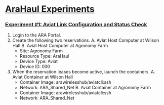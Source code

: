 # [AraHaul Experiments](https://arawireless.readthedocs.io/en/latest/ara_experiments/ara_haul_experiments.html)

### [Experiment #1: Aviat Link Configuration and Status Check](https://arawireless.readthedocs.io/en/latest/ara_experiments/arahaul_experiments/aviat_status_check.html)

1. Login to the ARA Portal.
2. Create the following two reservations.
  A. Aviat Host Computer at Wilson Hall
  B. Aviat Host Computer at Agronomy Farm
    - Site: Agronomy Farm
    - Resource Type: AraHaul
    - Device Type: Aviat
    - Device ID: 000
4. When the reservation leases become active, launch the containers.
   A. Aviat Container at Wilson Hall
     - Container Image: arawirelesshub/aviatcli:ssh
     - Network: ARA_Shared_Net
   B. Aviat Container at Agronomy Farm
     - Container Image: arawirelesshub/aviatcli:ssh
     - Network: ARA_Shared_Net

 
